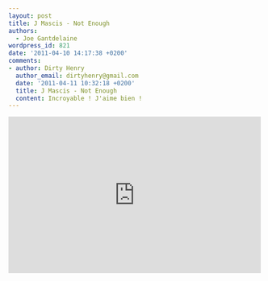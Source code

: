 ```yaml
---
layout: post
title: J Mascis - Not Enough
authors:
  - Joe Gantdelaine
wordpress_id: 821
date: '2011-04-10 14:17:38 +0200'
comments:
- author: Dirty Henry
  author_email: dirtyhenry@gmail.com
  date: '2011-04-11 10:32:18 +0200'
  title: J Mascis - Not Enough
  content: Incroyable ! J'aime bien !
---
```

<iframe title="YouTube video player" width="500" height="311" src="http://www.youtube.com/embed/aqqH16oePQg" frameborder="0" allowfullscreen></iframe>
